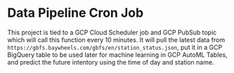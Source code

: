 # Data Pipeline Cron Job

This project is tied to a GCP Cloud Scheduler job and GCP PubSub topic which will call this function every 10 minutes. It will pull the latest data from `https://gbfs.baywheels.com/gbfs/en/station_status.json`, put it in a GCP BigQuery table to be used later for machine learning in GCP AutoML Tables, and predict the future intentory using the time of day and station name.
